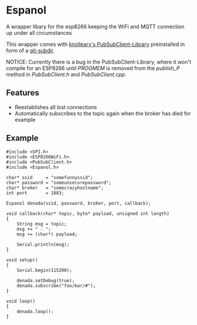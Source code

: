 # Espanol
A wrapper libary for the esp8266 keeping the WiFi and MQTT connection up under all circumstances

This wrapper comes with [knolleary's PubSubClient-Library](https://github.com/knolleary/pubsubclient) preinstalled in form of a [git-subdir](https://github.com/andreyvit/git-subdir).

NOTICE: Currently there is a bug in the PubSubClient-Library, where it won't compile for an ESP8266 until *PROGMEM* is removed from the *publish_P* method in *PubSubClient.h* and *PubSubClient.cpp*.

## Features
* Reestablishes all lost connections
* Automatically subscribes to the topic again when the broker has died for example

## Example

~~~ Arduino
#include <SPI.h>
#include <ESP8266WiFi.h>
#include <PubSubClient.h>
#include <Espanol.h>

char* ssid     = "somefunnyssid";
char* password = "someunsecurepassword";
char* broker   = "somecrazyhostname";
int port       = 1883;

Espanol denada(ssid, password, broker, port, callback);

void callback(char* topic, byte* payload, unsigned int length)
{
    String msg = topic;
    msg += " - ";
    msg += (char*) payload;

    Serial.println(msg);
}

void setup()
{
    Serial.begin(115200);

    denada.setDebug(true);
    denada.subscribe("foo/bar/#");
}

void loop()
{
    denada.loop();
}
~~~
